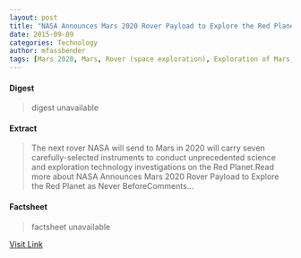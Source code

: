 ```yaml
---
layout: post
title: "NASA Announces Mars 2020 Rover Payload to Explore the Red Planet as Never Before"
date: 2015-09-09
categories: Technology
author: mfassbender
tags: [Mars 2020, Mars, Rover (space exploration), Exploration of Mars, ExoMars, Curiosity (rover), Astronomy, Spacecraft, Outer space, Spaceflight, Astronautics, Flight, Space science, Planetary science, Discovery and exploration of the Solar System, Solar System, Space exploration, Planets of the Solar System]
---
```



#### Digest
>digest unavailable

#### Extract
>The next rover NASA will send to Mars in 2020 will carry seven carefully-selected instruments to conduct unprecedented science and exploration technology investigations on the Red Planet.Read more about NASA Announces Mars 2020 Rover Payload to Explore the Red Planet as Never BeforeComments...

#### Factsheet
>factsheet unavailable

[Visit Link](http://www.pddnet.com/news/2014/07/nasa-announces-mars-2020-rover-payload-explore-red-planet-never)


